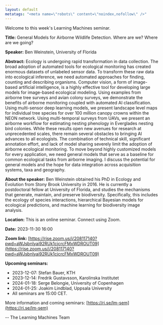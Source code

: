 ```yaml
---
layout: default
metatags: "<meta name=\"robots\" content=\"noindex,nofollow\" />"
---
```

Welcome to this week's Learning Machines seminar.

**Title:** General Models for Airborne Wildlife Detection. Where are we? Where are we going?

**Speaker:** Ben Weinstein, University of Florida

**Abstract:** Ecology is undergoing rapid transformation in data collection. The broad adoption of automated tools for ecological monitoring has created enormous datasets of unlabeled sensor data. To transform these raw data into ecological inference, we need automated approaches for finding, counting and describing organisms. Computer vision, a form of image-based artificial intelligence, is a highly effective tool for developing large models for image-based ecological modeling. Using examples from airborne tree surveys and avian colony surveys, we demonstrate the benefits of airborne monitoring coupled with automated AI classification. Using multi-sensor deep learning models, we present landscape level maps for individual tree species for over 100 million canopy crowns within the NEON network. Using multi-temporal surveys from UAVs, we present an airborne workflow for estimating nesting phenology in Everglades nesting bird colonies. While these results open new avenues for research at unprecedented scales, there remain several obstacles to bringing AI advances to all ecologists. The combination of technical skill, significant annotation effort, and lack of model sharing severely limit the adoption of airborne ecological monitoring. To move beyond highly customized models for every application, we need general models that serve as a baseline for common ecological tasks from airborne imaging. I discuss the potential for general models and the hope for data integration across acquisition systems, taxa and geography.

**About the speaker:** Ben Weinstein obtained his PhD in Ecology and Evolution from Stony Brook University in 2016. He is currently a postdoctoral fellow at University of Florida, and studies the mechanisms that generate, maintain, and preserve biodiversity. Specifically, this includes the ecology of species interactions, hierarchical Bayesian models for ecological predictions, and machine learning for biodiversity image analysis.

**Location:** This is an online seminar. Connect using Zoom.

**Date:** 2023-11-30 16:00

**Zoom link:** [https://rise.zoom.us/j/208117140?pwd=aWJsbnIyai92RUk1cjcrcFMxWDROUT09](https://rise.zoom.us/j/208117140?pwd=aWJsbnIyai92RUk1cjcrcFMxWDROUT09)

**Upcoming seminars:**

* 2023-12-07: Stefan Bauer, KTH
* 2023-12-14: Fredrik Gustavsson, Karolinska Institutet
* 2024-01-18: Serge Belongie, University of Copenhagen
* 2024-01-25: Joakim Lindblad, Uppsala University
* All seminars are 15:00 CET.

More information and coming seminars: [https://ri.se/lm-sem](https://ri.se/lm-sem)

-- The Learning Machines Team

